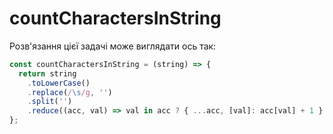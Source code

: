 # countCharactersInString

Розв'язання цієї задачі може виглядати ось так:

```js
const countCharactersInString = (string) => {
  return string
    .toLowerCase()
    .replace(/\s/g, '')
    .split('')
    .reduce((acc, val) => val in acc ? { ...acc, [val]: acc[val] + 1 } : { ...acc, [val]: 1 }, {});
};
```
